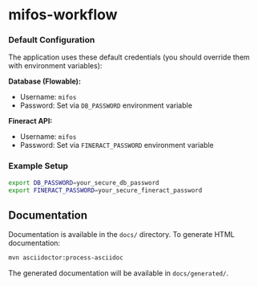# mifos-workflow

### Default Configuration

The application uses these default credentials (you should override them with environment variables):

**Database (Flowable):**
- Username: `mifos`
- Password: Set via `DB_PASSWORD` environment variable

**Fineract API:**
- Username: `mifos`
- Password: Set via `FINERACT_PASSWORD` environment variable

### Example Setup

```bash
export DB_PASSWORD=your_secure_db_password
export FINERACT_PASSWORD=your_secure_fineract_password
```

## Documentation

Documentation is available in the `docs/` directory. To generate HTML documentation:

```bash
mvn asciidoctor:process-asciidoc
```

The generated documentation will be available in `docs/generated/`.